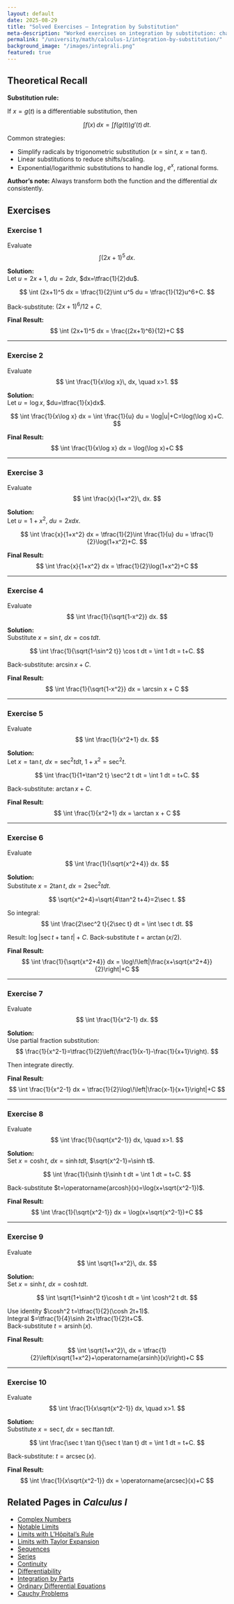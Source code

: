 ```yaml
---
layout: default
date: 2025-08-29
title: "Solved Exercises — Integration by Substitution"
meta-description: "Worked exercises on integration by substitution: change of variables, trigonometric substitutions, and rational simplifications with detailed step-by-step solutions."
permalink: "/university/math/calculus-1/integration-by-substitution/"
background_image: "/images/integrali.png"
featured: true
---
```


<div class="content-box">

## Theoretical Recall

**Substitution rule:**

If $x=g(t)$ is a differentiable substitution, then

$$
\int f(x)\,dx = \int f(g(t)) g'(t)\, dt.
$$

Common strategies:
- Simplify radicals by trigonometric substitution ($x=\sin t$, $x=\tan t$).  
- Linear substitutions to reduce shifts/scaling.  
- Exponential/logarithmic substitutions to handle $\log$, $e^x$, rational forms.  

**Author’s note:** Always transform both the function and the differential $dx$ consistently.

</div>

<div class="content-box">

## Exercises

### Exercise 1
Evaluate
$$
\int (2x+1)^5 \, dx.
$$

**Solution:**  
Let $u=2x+1$, $du=2dx$, $dx=\tfrac{1}{2}du$.  

$$
\int (2x+1)^5 dx = \tfrac{1}{2}\int u^5 du = \tfrac{1}{12}u^6+C.
$$

Back-substitute: $(2x+1)^6/12+C$.

**Final Result:**
$$
\int (2x+1)^5 dx = \frac{(2x+1)^6}{12}+C
$$

---

### Exercise 2
Evaluate
$$
\int \frac{1}{x\log x}\, dx, \quad x>1.
$$

**Solution:**  
Let $u=\log x$, $du=\tfrac{1}{x}dx$.  

$$
\int \frac{1}{x\log x} dx = \int \frac{1}{u} du = \log|u|+C=\log(\log x)+C.
$$

**Final Result:**
$$
\int \frac{1}{x\log x} dx = \log(\log x)+C
$$

---

### Exercise 3
Evaluate
$$
\int \frac{x}{1+x^2}\, dx.
$$

**Solution:**  
Let $u=1+x^2$, $du=2x dx$.  

$$
\int \frac{x}{1+x^2} dx = \tfrac{1}{2}\int \frac{1}{u} du = \tfrac{1}{2}\log(1+x^2)+C.
$$

**Final Result:**
$$
\int \frac{x}{1+x^2} dx = \tfrac{1}{2}\log(1+x^2)+C
$$

---

### Exercise 4
Evaluate
$$
\int \frac{1}{\sqrt{1-x^2}} dx.
$$

**Solution:**  
Substitute $x=\sin t$, $dx=\cos t dt$.  

$$
\int \frac{1}{\sqrt{1-\sin^2 t}} \cos t dt = \int 1 dt = t+C.
$$

Back-substitute: $\arcsin x + C$.

**Final Result:**
$$
\int \frac{1}{\sqrt{1-x^2}} dx = \arcsin x + C
$$

---

### Exercise 5
Evaluate
$$
\int \frac{1}{x^2+1} dx.
$$

**Solution:**  
Let $x=\tan t$, $dx=\sec^2 t dt$, $1+x^2=\sec^2 t$.  

$$
\int \frac{1}{1+\tan^2 t} \sec^2 t dt = \int 1 dt = t+C.
$$

Back-substitute: $\arctan x + C$.

**Final Result:**
$$
\int \frac{1}{x^2+1} dx = \arctan x + C
$$

---

### Exercise 6
Evaluate
$$
\int \frac{1}{\sqrt{x^2+4}} dx.
$$

**Solution:**  
Substitute $x=2\tan t$, $dx=2\sec^2 t dt$.  

$$
\sqrt{x^2+4}=\sqrt{4\tan^2 t+4}=2\sec t.
$$

So integral:  
$$
\int \frac{2\sec^2 t}{2\sec t} dt = \int \sec t dt.
$$

Result: $\log|\sec t+\tan t|+C$. Back-substitute $t=\arctan(x/2)$.

**Final Result:**
$$
\int \frac{1}{\sqrt{x^2+4}} dx = \log\!\left|\frac{x+\sqrt{x^2+4}}{2}\right|+C
$$

---

### Exercise 7
Evaluate
$$
\int \frac{1}{x^2-1} dx.
$$

**Solution:**  
Use partial fraction substitution:  
$$
\frac{1}{x^2-1}=\tfrac{1}{2}\left(\frac{1}{x-1}-\frac{1}{x+1}\right).
$$

Then integrate directly.

**Final Result:**
$$
\int \frac{1}{x^2-1} dx = \tfrac{1}{2}\log\!\left|\frac{x-1}{x+1}\right|+C
$$

---

### Exercise 8
Evaluate
$$
\int \frac{1}{\sqrt{x^2-1}} dx, \quad x>1.
$$

**Solution:**  
Set $x=\cosh t$, $dx=\sinh t dt$, $\sqrt{x^2-1}=\sinh t$.  

$$
\int \frac{1}{\sinh t}\sinh t dt = \int 1 dt = t+C.
$$

Back-substitute $t=\operatorname{arcosh}(x)=\log(x+\sqrt{x^2-1})$.

**Final Result:**
$$
\int \frac{1}{\sqrt{x^2-1}} dx = \log(x+\sqrt{x^2-1})+C
$$

---

### Exercise 9
Evaluate
$$
\int \sqrt{1+x^2}\, dx.
$$

**Solution:**  
Set $x=\sinh t$, $dx=\cosh t dt$.  

$$
\int \sqrt{1+\sinh^2 t}\cosh t dt = \int \cosh^2 t dt.
$$

Use identity $\cosh^2 t=\tfrac{1}{2}(\cosh 2t+1)$.  
Integral $=\tfrac{1}{4}\sinh 2t+\tfrac{1}{2}t+C$.  
Back-substitute $t=\operatorname{arsinh}(x)$.

**Final Result:**
$$
\int \sqrt{1+x^2}\, dx = \tfrac{1}{2}\left(x\sqrt{1+x^2}+\operatorname{arsinh}(x)\right)+C
$$

---

### Exercise 10
Evaluate
$$
\int \frac{1}{x\sqrt{x^2-1}} dx, \quad x>1.
$$

**Solution:**  
Substitute $x=\sec t$, $dx=\sec t\tan t dt$.  

$$
\int \frac{\sec t \tan t}{\sec t \tan t} dt = \int 1 dt = t+C.
$$

Back-substitute: $t=\operatorname{arcsec}(x)$.

**Final Result:**
$$
\int \frac{1}{x\sqrt{x^2-1}} dx = \operatorname{arcsec}(x)+C
$$

</div>

<div class="content-box">

## Related Pages in *Calculus I*

- [Complex Numbers](/university/math/calculus-1/complex-numbers/)  
- [Notable Limits](/university/math/calculus-1/notable-limits/)  
- [Limits with L’Hôpital’s Rule](/university/math/calculus-1/limits-hopital/)  
- [Limits with Taylor Expansion](/university/math/calculus-1/limits-taylor/)  
- [Sequences](/university/math/calculus-1/sequences/)  
- [Series](/university/math/calculus-1/series/)  
- [Continuity](/university/math/calculus-1/continuity/)  
- [Differentiability](/university/math/calculus-1/differentiability/)  
- [Integration by Parts](/university/math/calculus-1/integration-by-parts/)  
- [Ordinary Differential Equations](/university/math/calculus-1/odes-general/)  
- [Cauchy Problems](/university/math/calculus-1/odes-cauchy/)  

</div>
